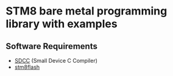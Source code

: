 # STM8 bare metal programming library with examples

## Software Requirements

* [SDCC](http://sdcc.sourceforge.net/) (Small Device C Compiler)
* [stm8flash](https://github.com/vdudouyt/stm8flash)
